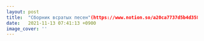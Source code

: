 ```yaml
---
layout: post
title:  "Сборник всратых песен"(https://www.notion.so/a20ca7737d5b4d358114655ef3415284)
date:   2021-11-13 07:41:13 +0900
image_cover: ''
---
```


